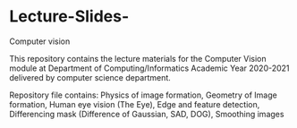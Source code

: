# Lecture-Slides-
Computer vision 

This repository contains the lecture materials for the Computer Vision module at Department of Computing/Informatics Academic Year 2020-2021 delivered by computer science department. 

Repository file contains:
Physics of image formation,
Geometry of Image formation,
Human eye vision (The Eye),
Edge and feature detection, 
Differencing mask (Difference of Gaussian, SAD, DOG),
Smoothing images


